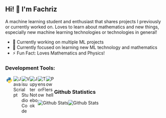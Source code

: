 ## Hi! 👋 I'm Fachriz

A machine learning student and enthusiast that shares projects I previously or currently worked on. Loves to learn about mathematics and new things, especially new machine learning technologies or technologies in general!

-   🔭 Currently working on multiple ML projects
-   🌱 Currently focused on learning new ML technology and mathematics
-   ⚡ Fun Fact: Loves Mathematics and Physics!

### Development Tools:

[<img align="left" alt="Python" width="26px" src="https://raw.githubusercontent.com/github/explore/80688e429a7d4ef2fca1e82350fe8e3517d3494d/topics/python/python.png" />][python]
[<img align="left" alt="JavaScript" width="26px" src="https://img.icons8.com/color/96/000000/javascript--v2.png" />][js]
[<img align="left" alt="Visual Studio Code" width="26px" src="https://img.icons8.com/color/96/000000/visual-studio-code-2019.png" />][vcs]
[<img align="left" alt="Jupyter Notebook" width="26px" src="https://img.icons8.com/fluency/96/000000/jupyter.png" />][jupyter]
[<img align="left" alt="TensorFlow" width="26px" src="https://seeklogo.com/images/T/tensorflow-logo-02FCED4F98-seeklogo.com.png" />][tensorflow]
<img align="left" alt="Powershell" width="26px" src="https://img.icons8.com/color/96/000000/powershell.png" />

<br />

### Github Statistics

<p align="left">
  <a href="https://github.com/fachrizzz">
    <img align="left" alt="Github Stats" src="https://github-readme-stats.vercel.app/api?username=fachrizzz&show_icons=true&hide_border=true&theme=github_dark" />
    <img align="left" alt="Github Stats" src="https://github-readme-stats.vercel.app/api/top-langs/?username=fachrizzz&show_icons=true&layout=compact&hide_border=true&theme=github_dark" />
  </a>
</p>

<br />

[python]: https://python.org/
[js]: https://www.javascript.com/
[vcs]: https://en.wikipedia.org/wiki/Visual_Studio_Code
[jupyter]: https://en.wikipedia.org/wiki/Project_Jupyter
[tensorflow]: https://tensorflow.org

